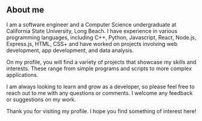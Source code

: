 
## About me
I am a software engineer and a Computer Science undergraduate at California State University, Long Beach. I have experience in various programming languages, including C++, Python, Javascript, React, Node.js, Express.js, HTML, CSS+ and have worked on projects involving web development, app development, and data analysis.

On my profile, you will find a variety of projects that showcase my skills and interests. These range from simple programs and scripts to more complex applications.

I am always looking to learn and grow as a developer, so please feel free to reach out to me with any questions or comments. I welcome any feedback or suggestions on my work.

Thank you for visiting my profile. I hope you find something of interest here!
